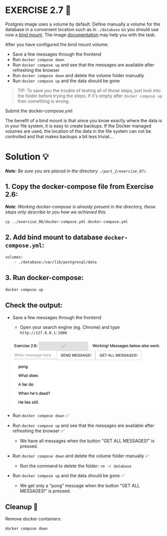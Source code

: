 # EXERCISE 2.7 🤔
Postgres image uses a volume by default. Define manually a volume for the database in a convenient location such as in `./database` so you should use now a [bind mount](https://docs.docker.com/storage/bind-mounts/). The image [documentation](https://github.com/docker-library/docs/blob/master/postgres/README.md#where-to-store-data) may help you with the task.

After you have configured the bind mount volume:

- Save a few messages through the frontend
- Run `docker compose down`
- Run `docker compose up` and see that the messages are available after refreshing the browser
- Run `docker compose down` and delete the volume folder manually
- Run `docker compose up` and the data should be gone

> TIP: To save you the trouble of testing all of those steps, just look into the folder before trying the steps. If it's empty after `docker compose up` then something is wrong.

Submit the docker-compose.yml

The benefit of a bind mount is that since you know exactly where the data is in your file system, it is easy to create backups. If the Docker managed volumes are used, the location of the data in the file system can not be controlled and that makes backups a bit less trivial...

# Solution 💡
_**Note**: Be sure you are placed in the directory `./part_2/exercise_07/`._

## 1. Copy the docker-compose file from Exercise 2.6:
_**Note**: Working docker-compose is already present in the directory, these steps only describe to you how we achieved this._

```bash
cp ../exercise_06/docker-compose.yml docker-compose.yml
```

## 2. Add bind mount to database `docker-compose.yml`:
```docker
volumes:
    - ./database:/var/lib/postgresql/data
```

## 3. Run docker-compose:
```bash
docker compose up
```

## Check the output:

- Save a few messages through the frontend
    - Open your search engine (eg. Chrome) and type `http://127.0.0.1:1000`

    ![success](https://github.com/milistu/DevOpsWithDocker/blob/main/assets/exercise_2_7_output.png "Exercise 2.07 Output")

- Run `docker compose down` ✅
- Run `docker compose up` and see that the messages are available after refreshing the browser ✅
    - We have all messages when the button "GET ALL MESSAGES!" is pressed.

- Run `docker compose down` and delete the volume folder manually ✅
    - Run the command to delete the folder: ```rm -r database```
- Run `docker compose up` and the data should be gone ✅
    - We get only a "pong" message when the button "GET ALL MESSAGES!" is pressed.

## Cleanup 🧹
Remove docker containers:
```bash
docker compose down
```